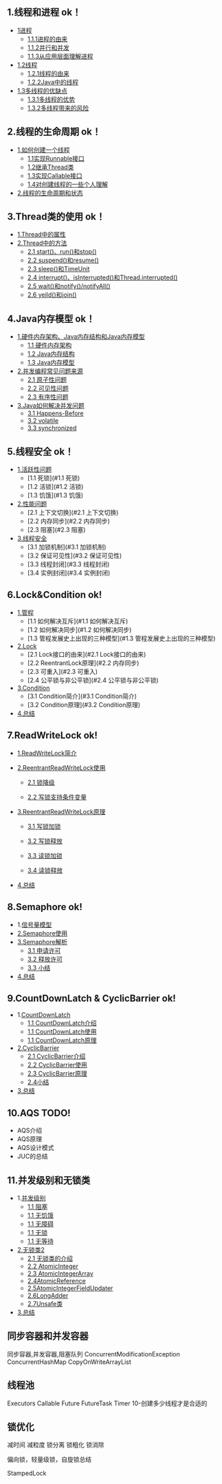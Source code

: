 ## 1.线程和进程  ok！
- [1进程](#1.1进程)
  - [1.1.1进程的由来](#1.1.1进程的由来)
  - [1.1.2并行和并发](#1.1.2并行和并发)
  - [1.1.3从应用层面理解进程](#1.1.3从应用层面理解进程)
- [1.2线程](#1.2线程)
  - [1.2.1线程的由来](#1.2.1线程的由来)
  - [1.2.2Java中的线程](#1.2.2Java中的线程)
- [1.3多线程的优缺点](#1.3多线程的优缺点)
  - [1.3.1多线程的优势](#1.3.1多线程的优势)
  - [1.3.2多线程带来的风险](#1.3.2多线程带来的风险)

## 2.线程的生命周期  ok！
- [1.如何创建一个线程](#1.如何创建一个线程)
  - [1.1实现Runnable接口](#1.1实现Runnable接口)
  - [1.2继承Thread类](#1.2继承Thread类)
  - [1.3实现Callable接口](#1.3实现Callable接口)
  - [1.4对创建线程的一些个人理解](#1.4对创建线程的一些个人理解)
- [2.线程的生命周期和状态](#2.线程的生命周期和状态)

## 3.Thread类的使用  ok！
- [1.Thread中的属性](#1.Thread中的属性)
- [2.Thread中的方法](#2.Thread中的方法)
  - [2.1 start()、run()和stop()](#2.1start()、run()和stop())
  - [2.2 suspend()和resume()](#2.2suspend()和resume())
  - [2.3 sleep()和TimeUnit](#2.3sleep()和TimeUnit)
  - [2.4 interrupt()、isInterrupted()和Thread.interrupted()](#2.4interrupt()、isInterrupted()和Thread.interrupted())
  - [2.5 wait()和notify()/notifyAll()](#2.5wait()和notify()/notifyAll())
  - [2.6 yeild()和join()](#2.6yeild()和join())

## 4.Java内存模型  ok！
- [1.硬件内存架构、Java内存结构和Java内存模型](#1.硬件内存架构、Java内存结构和Java内存模型)
    - [1.1 硬件内存架构](#1.1硬件内存架构)
    - [1.2 Java内存结构](#1.2Java内存结构)
    - [1.3 Java内存模型](#1.3Java内存模型)
- [2.并发编程常见问题来源](#2.并发编程常见问题来源)
    - [2.1 原子性问题](#2.1原子性问题)
    - [2.2 可见性问题](#2.2可见性问题)
    - [2.3 有序性问题](#2.3有序性问题)
- [3.Java如何解决并发问题](#3.Java如何解决并发问题)
    - [3.1 Happens-Before](#3.1Happens-Before)
    - [3.2 volatile](#3.2volatile)
    - [3.3 synchronized](#3.3synchronized)

## 5.线程安全  ok！
- [1.活跃性问题](#1.活跃性问题)
	- [1.1 死锁](#1.1 死锁)
	- [1.2 活锁](#1.2 活锁)
	- [1.3 饥饿](#1.3 饥饿)
- [2.性能问题](#2.性能问题)
	- [2.1 上下文切换](#2.1 上下文切换)
	- [2.2 内存同步](#2.2 内存同步)
    - [2.3 阻塞](#2.3 阻塞)
- [3.线程安全](#3.线程安全)
	- [3.1 加锁机制](#3.1 加锁机制)
	- [3.2 保证可见性](#3.2 保证可见性)
	- [3.3 线程封闭](#3.3 线程封闭)
	- [3.4 实例封闭](#3.4 实例封闭)

## 6.Lock&Condition  ok!
- [1.管程](#1.管程)
    - [1.1 如何解决互斥](#1.1 如何解决互斥)
    - [1.2 如何解决同步](#1.2 如何解决同步)
    - [1.3 管程发展史上出现的三种模型](#1.3 管程发展史上出现的三种模型)
- [2.Lock ](#2.Lock )
	- [2.1 Lock接口的由来](#2.1 Lock接口的由来)
	- [2.2 ReentrantLock原理](#2.2 内存同步)
    - [2.3 可重入](#2.3 可重入)
    - [2.4 公平锁与非公平锁](#2.4 公平锁与非公平锁)
- [3.Condition](#3.Condition)
	- [3.1 Condition简介](#3.1 Condition简介)
	- [3.2 Condition原理](#3.2 Condition原理)
- [4.总结](#4.总结)



## 7.ReadWriteLock  ok!

- [1.ReadWriteLock简介]()
- [2.ReentrantReadWriteLock使用]()

	- [2.1 锁降级]()

	- [2.2 写锁支持条件变量]()
- [3.ReentrantReadWriteLock原理]()

	- [3.1 写锁加锁]()

	- [3.2 写锁释放]()

	- [3.3 读锁加锁]()

	- [3.4 读锁释放]()
- [4.总结]()

## 8.Semaphore  ok!

- 1.[信号量模型]()
- [2.Semaphore使用]()
- [3.Semaphore解析]()
  - [3.1 申请许可]()
  - [3.2 释放许可]()
  - [3.3 小结]()
- [4.总结]()

## 9.CountDownLatch & CyclicBarrier  ok!
- 1.[CountDownLatch]()
  - [1.1 CountDownLatch介绍]()
  - [1.1 CountDownLatch使用]()
  - [1.1 CountDownLatch原理]()
- [2.CyclicBarrier]()
  - [2.1 CyclicBarrier介绍]()
  - [2.2 CyclicBarrier使用]()
  - [2.3 CyclicBarrier原理]()
  - [2.4小结]()
- [3.总结]()


## 10.AQS  TODO!

- AQS介绍
- AQS原理
- AQS设计模式
- JUC的总结 

## 11.并发级别和无锁类

- 1.[并发级别]()
  - [1.1 阻塞]()
  - [1.1 无饥饿]()
  - [1.1 无障碍]()
  - [1.1 无锁]()
  - [1.1 无等待]()
- [2.无锁类2]()
  - [2.1 无锁类的介绍]()
  - [2.2 AtomicInteger]()
  - [2.3 AtomicIntegerArray]()
  - [2.4AtomicReference]()
  - [2.5AtomicIntegerFieldUpdater]()
  - [2.6LongAdder]()
  - [2.7Unsafe类]()
- [3.总结]()


## 同步容器和并发容器

同步容器,并发容器,阻塞队列 ConcurrentModificationException
ConcurrentHashMap CopyOnWriteArrayList

## 线程池  
Executors Callable Future FutureTask Timer
10-创建多少线程才是合适的

## 锁优化

减时间 减粒度 锁分离 锁粗化 锁消除

偏向锁，轻量级锁，自旋锁总结



 StampedLock



